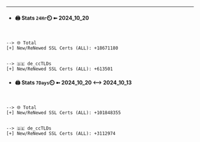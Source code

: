 

---
- #### 🖨️ **Stats** `24Hr`⏲️ ➼ 2024_10_20
```console


--> 🌐 Total
[+] New/ReNewed SSL Certs (ALL): +18671180


--> 🇩🇪 de_ccTLDs
[+] New/ReNewed SSL Certs (ALL): +613501

```

- #### 🖨️ **Stats** `7Days`⏲️ ➼ 2024_10_20 <--> 2024_10_13
```console


--> 🌐 Total
[+] New/ReNewed SSL Certs (ALL): +101848355


--> 🇩🇪 de_ccTLDs
[+] New/ReNewed SSL Certs (ALL): +3112974

```

